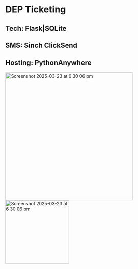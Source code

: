 # DEP Ticketing

## Tech: Flask|SQLite
## SMS: Sinch ClickSend
## Hosting: PythonAnywhere

<img width="400" alt="Screenshot 2025-03-23 at 6 30 06 pm" src="https://github.com/user-attachments/assets/e9519452-cee4-4426-b7ce-e50d05d5e978" />
<img width="200" alt="Screenshot 2025-03-23 at 6 30 06 pm" src="https://github.com/user-attachments/assets/f4a7f32b-9bbb-4353-8685-e0067631ea30" />
